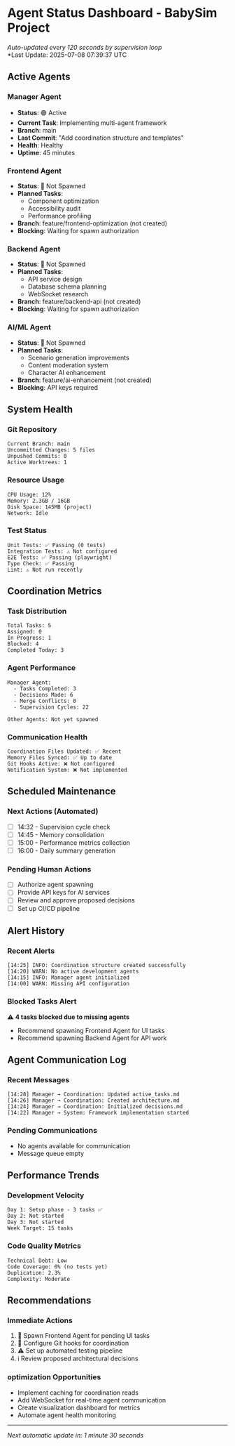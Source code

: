# Agent Status Dashboard - BabySim Project

*Auto-updated every 120 seconds by supervision loop*  
*Last Update: 2025-07-08 07:39:37 UTC

## Active Agents

### Manager Agent
- **Status**: 🟢 Active
- **Current Task**: Implementing multi-agent framework
- **Branch**: main
- **Last Commit**: "Add coordination structure and templates"
- **Health**: Healthy
- **Uptime**: 45 minutes

### Frontend Agent
- **Status**: 🔴 Not Spawned
- **Planned Tasks**: 
  - Component optimization
  - Accessibility audit
  - Performance profiling
- **Branch**: feature/frontend-optimization (not created)
- **Blocking**: Waiting for spawn authorization

### Backend Agent
- **Status**: 🔴 Not Spawned
- **Planned Tasks**:
  - API service design
  - Database schema planning
  - WebSocket research
- **Branch**: feature/backend-api (not created)
- **Blocking**: Waiting for spawn authorization

### AI/ML Agent
- **Status**: 🔴 Not Spawned
- **Planned Tasks**:
  - Scenario generation improvements
  - Content moderation system
  - Character AI enhancement
- **Branch**: feature/ai-enhancement (not created)
- **Blocking**: API keys required

## System Health

### Git Repository
```
Current Branch: main
Uncommitted Changes: 5 files
Unpushed Commits: 0
Active Worktrees: 1
```

### Resource Usage
```
CPU Usage: 12%
Memory: 2.3GB / 16GB
Disk Space: 145MB (project)
Network: Idle
```

### Test Status
```
Unit Tests: ✅ Passing (0 tests)
Integration Tests: ⚠️ Not configured
E2E Tests: ✅ Passing (playwright)
Type Check: ✅ Passing
Lint: ⚠️ Not run recently
```

## Coordination Metrics

### Task Distribution
```
Total Tasks: 5
Assigned: 0
In Progress: 1
Blocked: 4
Completed Today: 3
```

### Agent Performance
```
Manager Agent:
  - Tasks Completed: 3
  - Decisions Made: 6
  - Merge Conflicts: 0
  - Supervision Cycles: 22

Other Agents: Not yet spawned
```

### Communication Health
```
Coordination Files Updated: ✅ Recent
Memory Files Synced: ✅ Up to date
Git Hooks Active: ❌ Not configured
Notification System: ❌ Not implemented
```

## Scheduled Maintenance

### Next Actions (Automated)
- [ ] 14:32 - Supervision cycle check
- [ ] 14:45 - Memory consolidation
- [ ] 15:00 - Performance metrics collection
- [ ] 16:00 - Daily summary generation

### Pending Human Actions
- [ ] Authorize agent spawning
- [ ] Provide API keys for AI services
- [ ] Review and approve proposed decisions
- [ ] Set up CI/CD pipeline

## Alert History

### Recent Alerts
```
[14:25] INFO: Coordination structure created successfully
[14:20] WARN: No active development agents
[14:15] INFO: Manager agent initialized
[14:00] WARN: Missing API configuration
```

### Blocked Tasks Alert
⚠️ **4 tasks blocked due to missing agents**
- Recommend spawning Frontend Agent for UI tasks
- Recommend spawning Backend Agent for API work

## Agent Communication Log

### Recent Messages
```
[14:28] Manager → Coordination: Updated active_tasks.md
[14:26] Manager → Coordination: Created architecture.md
[14:24] Manager → Coordination: Initialized decisions.md
[14:22] Manager → System: Framework implementation started
```

### Pending Communications
- No agents available for communication
- Message queue empty

## Performance Trends

### Development Velocity
```
Day 1: Setup phase - 3 tasks ✅
Day 2: Not started
Day 3: Not started
Week Target: 15 tasks
```

### Code Quality Metrics
```
Technical Debt: Low
Code Coverage: 0% (no tests yet)
Duplication: 2.3%
Complexity: Moderate
```

## Recommendations

### Immediate Actions
1. 🚨 Spawn Frontend Agent for pending UI tasks
2. 🚨 Configure Git hooks for coordination
3. ⚠️ Set up automated testing pipeline
4. ℹ️ Review proposed architectural decisions

### optimization Opportunities
- Implement caching for coordination reads
- Add WebSocket for real-time agent communication
- Create visualization dashboard for metrics
- Automate agent health monitoring

---

*Next automatic update in: 1 minute 30 seconds*
